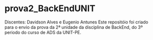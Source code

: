 # prova2_BackEndUNIT
Discentes: Davidson Alves e Eugenio Antunes
Este repositóio foi criado para o envio da prova da 2ª unidade da disciplina de BackEnd, do 3º periodo do curso de ADS da UNIT-PE.
